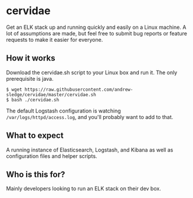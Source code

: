# cervidae

Get an ELK stack up and running quickly and easily on a Linux machine. A lot of assumptions are made, but feel free to submit bug reports or feature requests to make it easier for everyone.

## How it works

Download the cervidae.sh script to your Linux box and run it. The only prerequisite is java.

```
$ wget https://raw.githubusercontent.com/andrew-sledge/cervidae/master/cervidae.sh
$ bash ./cervidae.sh
```

The default Logstash configuration is watching ```/var/logs/httpd/access.log```, and you'll probably want to add to that.

## What to expect

A running instance of Elasticsearch, Logstash, and Kibana as well as configuration files and helper scripts.

## Who is this for?

Mainly developers looking to run an ELK stack on their dev box. 
